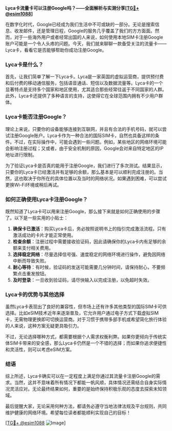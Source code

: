 **Lyca卡流量卡可以注册Google吗？——全面解析与实测分享[[TG💪+ @esim1088](https://t.me/s/esim1088)]**

在数字化时代，Google已经成为我们生活中不可或缺的一部分。无论是搜索信息、收发邮件，还是管理日程，Google的服务几乎覆盖了我们的方方面面。然而，对于一些海外用户或者经常出国的人来说，如何使用本地SIM卡注册Google账户可能是一个令人头疼的问题。今天，我们就来聊聊一款备受关注的流量卡——Lyca卡，看看它是否能够帮助你成功注册Google。

### Lyca卡是什么？

首先，让我们简单了解一下Lyca卡。Lyca是一家英国的虚拟运营商，提供预付费和后付费的移动通信服务，包括语音通话、短信以及数据流量等。Lyca卡的一个显著特点是支持多个国家和地区使用，尤其适合那些经常往返于不同国家的人群。此外，Lyca卡还提供了多种语言的支持，这使得它在全球范围内拥有不少用户群体。

### Lyca卡能否注册Google？

理论上来说，只要你的设备能够连接到互联网，并且有合法的手机号码，就可以尝试注册Google账户。Lyca卡作为一种合法的国际SIM卡，自然也具备这样的条件。不过，在实际操作中，可能会遇到一些问题。例如，某些地区的网络环境可能会影响注册过程；又或者，由于安全机制的原因，Google会对来自特定地区的IP地址进行限制。

为了验证Lyca卡是否真的能用于注册Google，我们进行了多次测试。结果显示，只要你的Lyca卡已经激活并有足够的余额，那么基本是可以顺利完成注册的。当然，这也取决于你所在的具体位置以及当时的网络状况。如果遇到困难，可以尝试更换Wi-Fi环境或稍后再试。

### 如何正确使用Lyca卡注册Google？

既然知道了Lyca卡可以用来注册Google，那么接下来就是如何正确使用的步骤了。以下是一些实用的小贴士：

1. **确保卡已激活**：购买Lyca卡后，务必按照说明书上的指引完成激活流程。只有激活成功的卡片才能正常使用。
2. **检查余额**：注册过程中需要接收验证码，因此请确保你的Lyca卡内有足够的余额来支付相关费用。
3. **选择稳定网络**：尽量选择信号强、速度稳定的网络环境进行操作，避免因网络中断而导致失败。
4. **耐心等待**：有时候，验证码的发送可能需要几分钟时间，请保持耐心，不要频繁点击重发按钮。
5. **及时登录**：一旦收到验证码，请尽快输入以完成注册，以免超时失效。

### Lyca卡的优势与其他选择

虽然Lyca卡表现出了良好的兼容性，但市场上还有许多其他类型的国际SIM卡可供选择。比如eSIM技术近年来逐渐普及，它允许用户通过电子方式下载虚拟SIM卡，无需物理更换即可切换运营商。对于习惯于携带多部手机或希望简化旅行体验的人来说，这种方案无疑更具吸引力。

不过，无论选择哪种方式，都需要根据个人需求权衡利弊。如果你更倾向于传统实体SIM卡带来的安全感，那么Lyca卡仍然是一个不错的选择；而如果你追求便捷性和灵活性，则可以考虑eSIM方案。

### 结语

综上所述，Lyca卡确实可以在一定程度上满足你通过其流量卡注册Google的需求。当然，这并不意味着所有情况下都能一帆风顺，具体情况还需结合自身实际情况灵活应对。无论最终结果如何，重要的是始终保持积极乐观的态度去探索未知领域。

最后提醒大家，无论采用何种方法，都请务必遵守当地法律法规及平台规则，共同维护健康的网络环境。希望每位读者都能顺利实现自己的目标！

[[TG💪+ @esim1088](https://t.me/s/esim1088) ![Image](https://i.postimg.cc/4NQfJmqS/Snipaste-2025-05-13-00-14-12.png)]